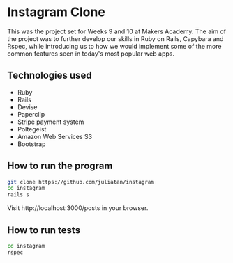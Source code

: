 Instagram Clone
===============

This was the project set for Weeks 9 and 10 at Makers Academy. 
The aim of the project was to further develop our skills in Ruby on Rails, Capybara and Rspec,
while introducing us to how we would implement some of the more common features seen in
today's most popular web apps.

Technologies used
-----------------
- Ruby
- Rails
- Devise
- Paperclip
- Stripe payment system
- Poltegeist
- Amazon Web Services S3
- Bootstrap

How to run the program
----------------------

```sh
git clone https://github.com/juliatan/instagram
cd instagram
rails s
```

Visit http://localhost:3000/posts in your browser.

How to run tests
----------------

```sh
cd instagram
rspec
```